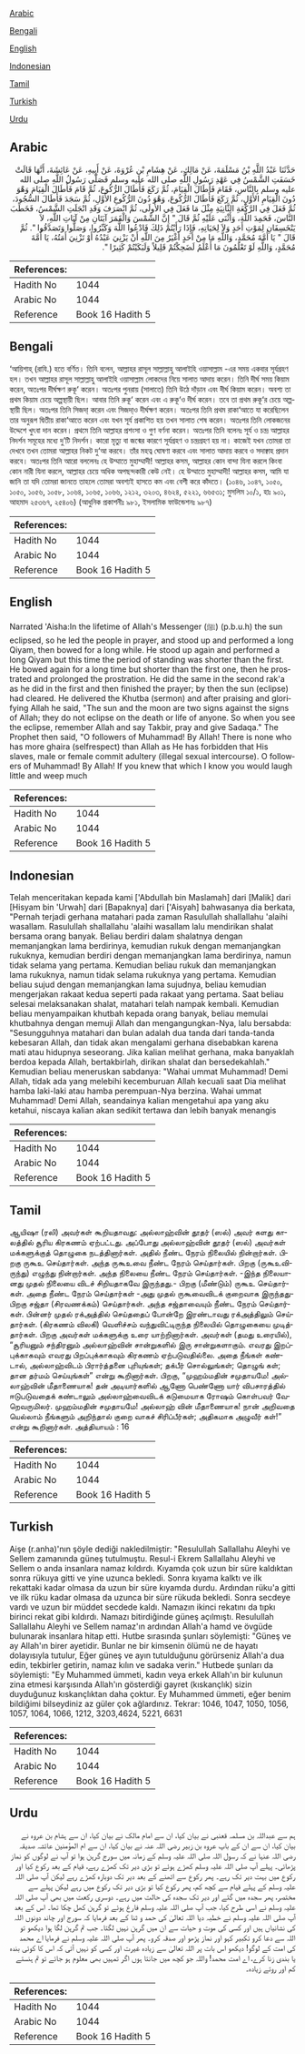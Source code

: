 [Arabic](#arabic)

[Bengali](#bengali)

[English](#english)

[Indonesian](#indonesian)

[Tamil](#tamil)

[Turkish](#turkish)

[Urdu](#urdu)

## Arabic


<div dir="rtl" lang="ar" style={{fontSize:'larger',backgroundColor:'#f8f9fa',padding:20}}>
حَدَّثَنَا عَبْدُ اللَّهِ بْنُ مَسْلَمَةَ، عَنْ مَالِكٍ، عَنْ هِشَامِ بْنِ عُرْوَةَ، عَنْ أَبِيهِ، عَنْ عَائِشَةَ، أَنَّهَا قَالَتْ خَسَفَتِ الشَّمْسُ فِي عَهْدِ رَسُولِ اللَّهِ صلى الله عليه وسلم فَصَلَّى رَسُولُ اللَّهِ صلى الله عليه وسلم بِالنَّاسِ، فَقَامَ فَأَطَالَ الْقِيَامَ، ثُمَّ رَكَعَ فَأَطَالَ الرُّكُوعَ، ثُمَّ قَامَ فَأَطَالَ الْقِيَامَ وَهْوَ دُونَ الْقِيَامِ الأَوَّلِ، ثُمَّ رَكَعَ فَأَطَالَ الرُّكُوعَ، وَهْوَ دُونَ الرُّكُوعِ الأَوَّلِ، ثُمَّ سَجَدَ فَأَطَالَ السُّجُودَ، ثُمَّ فَعَلَ فِي الرَّكْعَةِ الثَّانِيَةِ مِثْلَ مَا فَعَلَ فِي الأُولَى، ثُمَّ انْصَرَفَ وَقَدِ انْجَلَتِ الشَّمْسُ، فَخَطَبَ النَّاسَ، فَحَمِدَ اللَّهَ، وَأَثْنَى عَلَيْهِ ثُمَّ قَالَ ‏"‏ إِنَّ الشَّمْسَ وَالْقَمَرَ آيَتَانِ مِنْ آيَاتِ اللَّهِ، لاَ يَنْخَسِفَانِ لِمَوْتِ أَحَدٍ وَلاَ لِحَيَاتِهِ، فَإِذَا رَأَيْتُمْ ذَلِكَ فَادْعُوا اللَّهَ وَكَبِّرُوا، وَصَلُّوا وَتَصَدَّقُوا ‏"‏‏.‏ ثُمَّ قَالَ ‏"‏ يَا أُمَّةَ مُحَمَّدٍ، وَاللَّهِ مَا مِنْ أَحَدٍ أَغْيَرُ مِنَ اللَّهِ أَنْ يَزْنِيَ عَبْدُهُ أَوْ تَزْنِيَ أَمَتُهُ، يَا أُمَّةَ مُحَمَّدٍ، وَاللَّهِ لَوْ تَعْلَمُونَ مَا أَعْلَمُ لَضَحِكْتُمْ قَلِيلاً وَلَبَكَيْتُمْ كَثِيرًا ‏"‏‏.‏
</div>
<div style={{backgroundColor:'#f8f9fa',padding:20, marginBottom: 10}}><table> <thead> <tr> <th>References:</th> <th></th> </tr> </thead> <tbody><tr><td>Hadith No</td><td>1044</td></tr><tr><td>Arabic No</td><td>1044</td></tr><tr><td>Reference</td><td>Book 16 Hadith 5</td></tr></tbody></table></div>

## Bengali


<div dir="ltr" lang="bn" style={{fontSize:'larger',backgroundColor:'#f8f9fa',padding:20}}>
‘আয়িশাহ্ (রাযি.) হতে বর্ণিত। তিনি বলেন, আল্লাহর রাসূল সাল্লাল্লাহু আলাইহি ওয়াসাল্লাম -এর সময় একবার সূর্যগ্রহণ হল। তখন আল্লাহর রাসূল সাল্লাল্লাহু আলাইহি ওয়াসাল্লাম লোকদের নিয়ে সালাত আদায় করেন। তিনি দীর্ঘ সময় কিয়াম করেন, অতঃপর দীর্ঘক্ষণ রুকূ‘ করেন। অতঃপর পুনরায় (সালাতে) তিনি উঠে দাঁড়ান এবং দীর্ঘ কিয়াম করেন। অবশ্য তা প্রথম কিয়াম চেয়ে অল্পস্থায়ী ছিল। আবার তিনি রুকূ‘ করেন এবং এ রুকূ‘ও দীর্ঘ করেন। তবে তা প্রথম রুকূ‘র চেয়ে অল্পস্থায়ী ছিল। অতঃপর তিনি সিজদা্ করেন এবং সিজদা্ও দীর্ঘক্ষণ করেন। অতঃপর তিনি প্রথম রাকা‘আতে যা করেছিলেন তার অনুরূপ দ্বিতীয় রাকা‘আতে করেন এবং যখন সূর্য প্রকাশিত হয় তখন সালাত শেষ করেন। অতঃপর তিনি লোকজনের উদ্দেশে খুৎবা দান করেন। প্রথমে তিনি আল্লাহর প্রশংসা ও গুণ বর্ণনা করেন। অতঃপর তিনি বলেনঃ সূর্য ও চন্দ্র আল্লাহর নিদর্শন সমূহের মধ্যে দু’টি নিদর্শন। কারো মৃত্যু বা জন্মের কারণে সূর্যগ্রহণ ও চন্দ্রগ্রহণ হয় না। কাজেই যখন তোমরা তা দেখবে তখন তোমরা আল্লাহর নিকট দু‘আ করবে। তাঁর মহত্ব ঘোষণা করবে এবং সালাত আদায় করবে ও সদাক্বাহ প্রদান করবে। অতঃপর তিনি আরো বললেনঃ হে উম্মাতে মুহাম্মাদী! আল্লাহর কসম, আল্লাহর কোন বান্দা যিনা করলে কিংবা কোন নারী যিনা করলে, আল্লাহর চেয়ে অধিক অপছন্দকারী কেউ নেই। হে উম্মাতে মুহাম্মাদী! আল্লাহর কসম, আমি যা জানি তা যদি তোমরা জানতে তাহলে তোমরা অবশ্যই হাসতে কম এবং বেশী করে কাঁদতে। (১০৪৬, ১০৪৭, ১০৫০, ১০৫০, ১০৫৬, ১০৫৮, ১০৬৪, ১০৬৫, ১০৬৬, ১২১২, ৩২০৩, ৪৬২৪, ৫২২১, ৬৬৫৩১; মুসলিম ১০/১, হাঃ ৯০১, আহমাদ ২৫৩৬৭, ২৫৪০৬) (আধুনিক প্রকাশনীঃ ৯৮১, ইসলামিক ফাউন্ডেশনঃ ৯৮৭)
</div>
<div style={{backgroundColor:'#f8f9fa',padding:20, marginBottom: 10}}><table> <thead> <tr> <th>References:</th> <th></th> </tr> </thead> <tbody><tr><td>Hadith No</td><td>1044</td></tr><tr><td>Arabic No</td><td>1044</td></tr><tr><td>Reference</td><td>Book 16 Hadith 5</td></tr></tbody></table></div>

## English


<div dir="ltr" lang="en" style={{fontSize:'larger',backgroundColor:'#f8f9fa',padding:20}}>
Narrated 'Aisha:In the lifetime of Allah's Messenger (ﷺ) (p.b.u.h) the sun eclipsed, so he led the people in prayer, and stood up and performed a long Qiyam, then bowed for a long while. He stood up again and performed a long Qiyam but this time the period of standing was shorter than the first. He bowed again for a long time but shorter than the first one, then he prostrated and prolonged the prostration. He did the same in the second rak'a as he did in the first and then finished the prayer; by then the sun (eclipse) had cleared. He delivered the Khutba (sermon) and after praising and glorifying Allah he said, "The sun and the moon are two signs against the signs of Allah; they do not eclipse on the death or life of anyone. So when you see the eclipse, remember Allah and say Takbir, pray and give Sadaqa." The Prophet then said, "O followers of Muhammad! By Allah! There is none who has more ghaira (selfrespect) than Allah as He has forbidden that His slaves, male or female commit adultery (illegal sexual intercourse). O followers of Muhammad! By Allah! If you knew that which I know you would laugh little and weep much
</div>
<div style={{backgroundColor:'#f8f9fa',padding:20, marginBottom: 10}}><table> <thead> <tr> <th>References:</th> <th></th> </tr> </thead> <tbody><tr><td>Hadith No</td><td>1044</td></tr><tr><td>Arabic No</td><td>1044</td></tr><tr><td>Reference</td><td>Book 16 Hadith 5</td></tr></tbody></table></div>

## Indonesian


<div dir="ltr" lang="id" style={{fontSize:'larger',backgroundColor:'#f8f9fa',padding:20}}>
Telah menceritakan kepada kami ['Abdullah bin Maslamah] dari [Malik] dari [Hisyam bin 'Urwah] dari [Bapaknya] dari ['Aisyah] bahwasanya dia berkata, "Pernah terjadi gerhana matahari pada zaman Rasulullah shallallahu 'alaihi wasallam. Rasulullah shallallahu 'alaihi wasallam lalu mendirikan shalat bersama orang banyak. Beliau berdiri dalam shalatnya dengan memanjangkan lama berdirinya, kemudian rukuk dengan memanjangkan rukuknya, kemudian berdiri dengan memanjangkan lama berdirinya, namun tidak selama yang pertama. Kemudian beliau rukuk dan memanjangkan lama rukuknya, namun tidak selama rukuknya yang pertama. Kemudian beliau sujud dengan memanjangkan lama sujudnya, beliau kemudian mengerjakan rakaat kedua seperti pada rakaat yang pertama. Saat beliau selesai melaksanakan shalat, matahari telah nampak kembali. Kemudian beliau menyampaikan khutbah kepada orang banyak, beliau memulai khutbahnya dengan memuji Allah dan mengangungkan-Nya, lalu bersabda: "Sesungguhnya matahari dan bulan adalah dua tanda dari tanda-tanda kebesaran Allah, dan tidak akan mengalami gerhana disebabkan karena mati atau hidupnya seseorang. Jika kalian melihat gerhana, maka banyaklah berdoa kepada Allah, bertakbirlah, dirikan shalat dan bersedekahlah." Kemudian beliau meneruskan sabdanya: "Wahai ummat Muhammad! Demi Allah, tidak ada yang melebihi kecemburuan Allah kecuali saat Dia melihat hamba laki-laki atau hamba perempuan-Nya berzina. Wahai ummat Muhammad! Demi Allah, seandainya kalian mengetahui apa yang aku ketahui, niscaya kalian akan sedikit tertawa dan lebih banyak menangis
</div>
<div style={{backgroundColor:'#f8f9fa',padding:20, marginBottom: 10}}><table> <thead> <tr> <th>References:</th> <th></th> </tr> </thead> <tbody><tr><td>Hadith No</td><td>1044</td></tr><tr><td>Arabic No</td><td>1044</td></tr><tr><td>Reference</td><td>Book 16 Hadith 5</td></tr></tbody></table></div>

## Tamil


<div dir="ltr" lang="ta" style={{fontSize:'larger',backgroundColor:'#f8f9fa',padding:20}}>
ஆயிஷா (ரலி) அவர்கள் கூறியதாவது: அல்லாஹ்வின் தூதர் (ஸல்) அவர் களது காலத்தில் சூரிய கிரகணம் ஏற்பட்டது. அப்போது அல்லாஹ்வின் தூதர் (ஸல்) அவர்கள் மக்களுக்குத் தொழுகை நடத்தினார்கள். அதில் நீண்ட நேரம் நிலையில் நின்றார்கள். பிறகு ருகூஉ செய்தார்கள். அந்த ருகூஉவை நீண்ட நேரம் செய்தார்கள். பிறகு (ருகூஉவி-ருந்து) எழுந்து நின்றார்கள். அந்த நிலையை நீண்ட நேரம் செய்தார்கள். -இந்த நிலையானது முதல் நிலையை விடச் சிறியதாகவே இருந்தது.- பிறகு (மீண்டும்) ருகூஉ செய்தார்கள். அதை நீண்ட நேரம் செய்தார்கள் -அது முதல் ருகூவைவிடக் குறைவாக இருந்தது- பிறகு சஜ்தா (சிரவணக்கம்) செய்தார்கள். அந்த சஜ்தாவையும் நீண்ட நேரம் செய்தார்கள். பின்னர் முதல் ரக்அத்தில் செய்ததைப் போன்றே இரண்டாவது ரக்அத்திலும் செய்தார்கள். (கிரகணம் விலகி) வெளிச்சம் வந்துவிட்டிருந்த நிலையில் தொழுகையை முடித்தார்கள். பிறகு அவர்கள் மக்களுக்கு உரை யாற்றினார்கள். அவர்கள் (தமது உரையில்), “சூரியனும் சந்திரனும் அல்லாஹ்வின் சான்றுகளில் இரு சான்றுகளாகும். எவரது இறப்புக்காகவும் எவரது பிறப்புக்காகவும் கிரகணம் ஏற்படுவதில்லை. அதை நீங்கள் கண்டால், அல்லாஹ்விடம் பிரார்த்தனை புரியுங்கள்; தக்பீர் சொல்லுங்கள்; தொழுங் கள்; தான தர்மம் செய்யுங்கள்” என்று கூறினார்கள். பிறகு, “முஹம்மதின் சமுதாயமே! அல்லாஹ்வின் மீதாணையாக! தன் அடியார்களில் ஆணோ பெண்ணோ யார் விபசாரத்தில் ஈடுபடுவதைக் கண்டாலும் அல்லாஹ்வைவிடக் கடுமையாக ரோஷம் கொள்பவர் வேறெவருமிலர். முஹம்மதின் சமுதாயமே! அல்லாஹ் வின் மீதாணையாக! நான் அறிவதை யெல்லாம் நீங்களும் அறிந்தால் குறை வாகச் சிரிப்பீர்கள்; அதிகமாக அழுவீர் கள்!” என்று கூறினார்கள். அத்தியாயம் : 16
</div>
<div style={{backgroundColor:'#f8f9fa',padding:20, marginBottom: 10}}><table> <thead> <tr> <th>References:</th> <th></th> </tr> </thead> <tbody><tr><td>Hadith No</td><td>1044</td></tr><tr><td>Arabic No</td><td>1044</td></tr><tr><td>Reference</td><td>Book 16 Hadith 5</td></tr></tbody></table></div>

## Turkish


<div dir="ltr" lang="tr" style={{fontSize:'larger',backgroundColor:'#f8f9fa',padding:20}}>
Aişe (r.anha)'nın şöyle dediği nakledilmiştir: "Resulullah Sallallahu Aleyhi ve Sellem zamanında güneş tutulmuştu. Resul-i Ekrem Sallallahu Aleyhi ve Sellem o anda insanlara namaz kıldırdı. Kıyamda çok uzun bir süre kaldıktan sonra rükuya gitti ve yine uzunca bekledi. Sonra kıyama kalktı ve ilk rekattaki kadar olmasa da uzun bir süre kıyamda durdu. Ardından rüku'a gitti ve ilk rüku kadar olmasa da uzunca bir süre rükuda bekledi. Sonra secdeye vardı ve uzun bir müddet secdede kaldı. Namazın ikinci rekatını da tıpkı birinci rekat gibi kıldırdı. Namazı bitirdiğinde güneş açılmıştı. Resulullah Sallallahu Aleyhi ve Sellem namaz'ın ardından Allah'a hamd ve övgüde bulunarak insanlara hitap etti. Hutbe sırasında şunları söylemişti: "Güneş ve ay Allah'ın birer ayetidir. Bunlar ne bir kimsenin ölümü ne de hayatı dolayısıyla tutulur, Eğer güneş ve ayın tutulduğunu görürseniz Allah'a dua edin, tekbirler getirin, namaz kılın ve sadaka verin." Hutbede şunları da söylemişti: "Ey Muhammed ümmeti, kadın veya erkek Allah'ın bir kulunun zina etmesi karşısında Allah'ın gösterdiği gayret (kıskançlık) sizin duyduğunuz kıskançlıktan daha çoktur. Ey Muhammed ümmeti, eğer benim bildiğimi bilseydiniz az güler çok ağlardınız. Tekrar: 1046, 1047, 1050, 1056, 1057, 1064, 1066, 1212, 3203,4624, 5221, 6631
</div>
<div style={{backgroundColor:'#f8f9fa',padding:20, marginBottom: 10}}><table> <thead> <tr> <th>References:</th> <th></th> </tr> </thead> <tbody><tr><td>Hadith No</td><td>1044</td></tr><tr><td>Arabic No</td><td>1044</td></tr><tr><td>Reference</td><td>Book 16 Hadith 5</td></tr></tbody></table></div>

## Urdu


<div dir="rtl" lang="ur" style={{fontSize:'larger',backgroundColor:'#f8f9fa',padding:20}}>
ہم سے عبداللہ بن مسلمہ قعنبی نے بیان کیا، ان سے امام مالک نے بیان کیا، ان سے ہشام بن عروہ نے بیان کیا، ان سے ان کے باپ عروہ بن زبیر رضی اللہ عنہ نے بیان کیا، ان سے ام المؤمنین عائشہ صدیقہ رضی اللہ عنہا نے کہ رسول اللہ صلی اللہ علیہ وسلم کے زمانہ میں سورج گرہن ہوا تو آپ نے لوگوں کو نماز پڑھائی۔ پہلے آپ صلی اللہ علیہ وسلم کھڑے ہوئے تو بڑی دیر تک کھڑے رہے، قیام کے بعد رکوع کیا اور رکوع میں بہت دیر تک رہے۔ پھر رکوع سے اٹھنے کے بعد دیر تک دوبارہ کھڑے رہے لیکن آپ صلی اللہ علیہ وسلم کے پہلے قیام سے کچھ کم، پھر رکوع کیا تو بڑی دیر تک رکوع میں رہے لیکن پہلے سے مختصر، پھر سجدہ میں گئے اور دیر تک سجدہ کی حالت میں رہے۔ دوسری رکعت میں بھی آپ صلی اللہ علیہ وسلم نے اسی طرح کیا، جب آپ صلی اللہ علیہ وسلم فارغ ہوئے تو گرہن کھل چکا تھا۔ اس کے بعد آپ صلی اللہ علیہ وسلم نے خطبہ دیا اللہ تعالیٰ کی حمد و ثنا کے بعد فرمایا کہ سورج اور چاند دونوں اللہ کی نشانیاں ہیں اور کسی کی موت و حیات سے ان میں گرہن نہیں لگتا۔ جب تم گرہن لگا ہوا دیکھو تو اللہ سے دعا کرو تکبیر کہو اور نماز پڑھو اور صدقہ کرو۔ پھر آپ صلی اللہ علیہ وسلم نے فرمایا اے محمد کی امت کے لوگو! دیکھو اس بات پر اللہ تعالیٰ سے زیادہ غیرت اور کسی کو نہیں آتی کہ اس کا کوئی بندہ یا بندی زنا کرے، اے امت محمد! واللہ جو کچھ میں جانتا ہوں اگر تمہیں بھی معلوم ہو جائے تو تم ہنستے کم اور روتے زیادہ۔
</div>
<div style={{backgroundColor:'#f8f9fa',padding:20, marginBottom: 10}}><table> <thead> <tr> <th>References:</th> <th></th> </tr> </thead> <tbody><tr><td>Hadith No</td><td>1044</td></tr><tr><td>Arabic No</td><td>1044</td></tr><tr><td>Reference</td><td>Book 16 Hadith 5</td></tr></tbody></table></div>